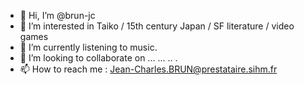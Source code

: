 - 👋 Hi, I’m @brun-jc
- 👀 I’m interested in Taiko / 15th century Japan / SF literature / video games
- 🌱 I’m currently listening to music.
- 💞️ I’m looking to collaborate on ... ... .. .
- 📫 How to reach me : Jean-Charles.BRUN@prestataire.sihm.fr

<!---
brun-jc/brun-jc is a ✨ special ✨ repository because its `README.md` (this file) appears on your GitHub profile.
You can click the Preview link to take a look at your changes.
--->

